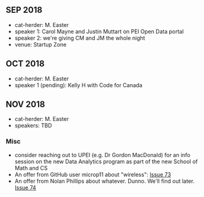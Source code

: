 ## SEP 2018

- cat-herder: M. Easter
- speaker 1: Carol Mayne and Justin Muttart on PEI Open Data portal
- speaker 2: we're giving CM and JM the whole night
- venue: Startup Zone

## OCT 2018

- cat-herder: M. Easter
- speaker 1 (pending): Kelly H with Code for Canada

## NOV 2018

- cat-herder: M. Easter
- speakers: TBD

### Misc

* consider reaching out to UPEI (e.g. Dr Gordon MacDonald) for an info session on the new Data Analytics program as part of the new School of Math and CS
* An offer from GitHub user microp11 about "wireless": [Issue 73](https://github.com/peidevs/Event_Resources/issues/73)
* An offer from Nolan Phillips about whatever. Dunno. We'll find out later. [Issue 74](https://github.com/peidevs/Event_Resources/issues/74)
